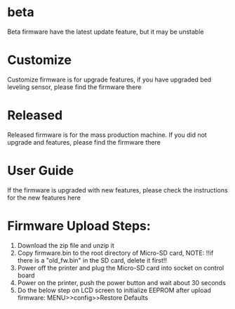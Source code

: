 # beta
Beta firmware have the latest update feature, but it may be unstable

# Customize
Customize firmware is for upgrade features, if you have upgraded bed leveling sensor, please find the firmware there

# Released
Released firmware is for the mass production machine. If you did not upgrade and features, please find the firmware there

# User Guide
If the firmware is upgraded with new features, please check the instructions for the new features here

# Firmware Upload Steps:
1. Download the zip file and unzip it
2. Copy firmware.bin to the root directory of Micro-SD card, 
NOTE: !!if there is a "old_fw.bin" in the SD card, delete it first!!
3. Power off the printer and plug the Micro-SD card into socket on control board
4. Power on the printer, push the power button and wait about 30 seconds
5. Do the below step on LCD screen to initialize EEPROM after upload firmware:
MENU>>config>>Restore Defaults

